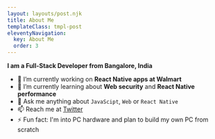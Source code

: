 ```yaml
---
layout: layouts/post.njk
title: About Me
templateClass: tmpl-post
eleventyNavigation:
  key: About Me
  order: 3
---
```


**I am a Full-Stack Developer from Bangalore, India**

- 🔭 I’m currently working on **React Native apps at Walmart**
- 🌱 I’m currently learning about **Web security** and **React Native performance**
- 💬 Ask me anything about `JavaScipt`, `Web` or `React Native`
- 📫 Reach me at [Twitter](https://twitter.com/itsashis4u)
- :zap: Fun fact: I'm into PC hardware and plan to build my own PC from scratch
